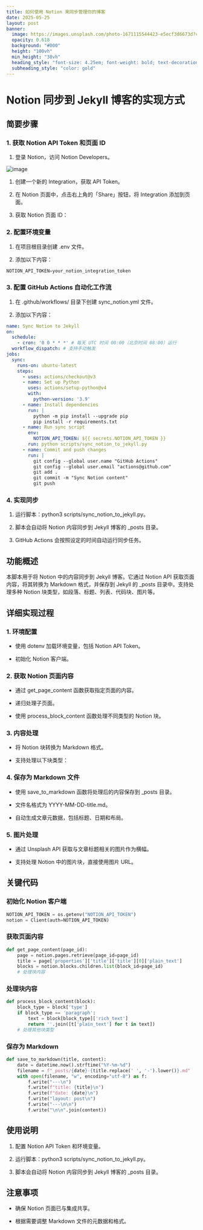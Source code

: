 ```yaml
---
title: 如何使用 Notion 来同步管理你的博客
date: 2025-05-25
layout: post
banner:
  image: https://images.unsplash.com/photo-1671115544423-e5ecf3d6673d?crop=entropy&cs=tinysrgb&fit=max&fm=jpg&ixid=M3w2OTIwMzJ8MHwxfHJhbmRvbXx8fHx8fHx8fDE3NDgxOTAyNjh8&ixlib=rb-4.1.0&q=80&w=1080
  opacity: 0.618
  background: "#000"
  height: "100vh"
  min_height: "38vh"
  heading_style: "font-size: 4.25em; font-weight: bold; text-decoration: underline"
  subheading_style: "color: gold"
---
```


# Notion 同步到 Jekyll 博客的实现方式

## 简要步骤

### 1. 获取 Notion API Token 和页面 ID

1. 登录 Notion，访问 Notion Developers。

![image](https://prod-files-secure.s3.us-west-2.amazonaws.com/a7a0cc5a-89b9-4cda-8686-1fba0ca52f40/d19c1afe-dea5-4312-9333-786b0ba83054/image.png?X-Amz-Algorithm=AWS4-HMAC-SHA256&X-Amz-Content-Sha256=UNSIGNED-PAYLOAD&X-Amz-Credential=ASIAZI2LB466ZVWQ2F2F%2F20250525%2Fus-west-2%2Fs3%2Faws4_request&X-Amz-Date=20250525T162427Z&X-Amz-Expires=3600&X-Amz-Security-Token=IQoJb3JpZ2luX2VjEGgaCXVzLXdlc3QtMiJGMEQCIHXFdUgRMNYR9qZ1Ns7%2BXhKgfJTK66GQ%2BfJT3BSBlvEoAiA7wXwVCJH8aizaETKofRoTkCEEZVzH6riHIzYuTiiEfCr%2FAwgxEAAaDDYzNzQyMzE4MzgwNSIMltGQejl9rzeq1o9tKtwDUXtA5cdsW4c7q73akuCXItSrlMwzoi%2FeQGH5sqddJ26cjNwdpMJtnCtZrAE6lh2orIMPdXZB6VnZwJ7X0CJAVaXmL5oL27TOv6ZfL%2B9AddVXRr07dZde79RNsinil3XgB39D88ql9XAmBUd1nf0zKEcPiV8RgSBdBWOsVkoM6FFuekgkzZQSAn%2BH8Wvt%2BLo42Vg3b%2F%2B3lu92LI7ArzZ%2B3%2FCWqD427fbEMYq6R0VNmUkHvwsUNTAmU7Zk9cVRXrG3yZkkmY6vHRryxr%2BtAPw62SjoecyzlpZ%2FP32bl4rYXmvLxkRheo%2FUjM%2BhsjXp%2BVqzPV%2FTyR%2FklqWeD1MnrRNP77e9S0DCPFFmCWGtaAZtsovTas8wWSM1uRSA5auZRbFGGru25C06ceOh577WfAmpu40yHqE02fVL4S42%2FtCqJcKmCrYjj%2BDGdwbAxTVPR%2F56C9Tpl51MOmTvH1h80P0vrilj%2FT%2F%2BKG3IQR1j%2BDNBomEw89bdLE5IsJjtELrTy4hnZgNXN0p0u47g8%2FKXl1fZkjaiq1YnsaJlj1dRL4OJ7HXjqt8MKiviMBKynjrQzd4N%2FLIHpHr48eBXeapVn0HLIltmzUpMIRZsEs7JlZ0tNsIuG2mKm6Rk7o1t9dswrP%2FMwQY6pgFOlJsB9PladZlxx1MFuNa%2BjH0VaLq1FYIyXXjaS%2BZaHIuwhp5H0MpyG394DYkoUrR8pP33GOXxKGwxlmmSHt2c3xklCbr2%2Fte%2FxBZS0qoHVIZjhTwCEPFlXK%2FCYeOW1pE%2BoBtQijM7gz2JWTeFt87%2BoHxsFkb9x55czblTMzPZR%2BJQ4NXGrXQubO%2B2NZsYND8kTRvvYkJldMLjqLghPQbuGgrtdg7N&X-Amz-Signature=01190cebffd4ba331d8af1d707088ed55c172974514a1e9d210366ec1e389eb9&X-Amz-SignedHeaders=host&x-id=GetObject)

1. 创建一个新的 Integration，获取 API Token。

1. 在 Notion 页面中，点击右上角的「Share」按钮，将 Integration 添加到页面。

1. 获取 Notion 页面 ID：


### 2. 配置环境变量

1. 在项目根目录创建 .env 文件。

1. 添加以下内容：

```javascript
NOTION_API_TOKEN=your_notion_integration_token
```

### 3. 配置 GitHub Actions 自动化工作流

1. 在 .github/workflows/ 目录下创建 sync_notion.yml 文件。

1. 添加以下内容：

```yaml
name: Sync Notion to Jekyll
on:
  schedule:
    - cron: '0 0 * * *' # 每天 UTC 时间 00:00（北京时间 08:00）运行
  workflow_dispatch: # 支持手动触发
jobs:
  sync:
    runs-on: ubuntu-latest
    steps:
      - uses: actions/checkout@v3
      - name: Set up Python
        uses: actions/setup-python@v4
        with:
          python-version: '3.9'
      - name: Install dependencies
        run: |
          python -m pip install --upgrade pip
          pip install -r requirements.txt
      - name: Run sync script
        env:
          NOTION_API_TOKEN: ${{ secrets.NOTION_API_TOKEN }}
        run: python scripts/sync_notion_to_jekyll.py
      - name: Commit and push changes
        run: |
          git config --global user.name "GitHub Actions"
          git config --global user.email "actions@github.com"
          git add .
          git commit -m "Sync Notion content"
          git push
```

### 4. 实现同步

1. 运行脚本：python3 scripts/sync_notion_to_jekyll.py。

1. 脚本会自动将 Notion 内容同步到 Jekyll 博客的 _posts 目录。

1. GitHub Actions 会按照设定的时间自动运行同步任务。

## 功能概述

本脚本用于将 Notion 中的内容同步到 Jekyll 博客。它通过 Notion API 获取页面内容，将其转换为 Markdown 格式，并保存到 Jekyll 的 _posts 目录中。支持处理多种 Notion 块类型，如段落、标题、列表、代码块、图片等。

## 详细实现过程

### 1. 环境配置

- 使用 dotenv 加载环境变量，包括 Notion API Token。

- 初始化 Notion 客户端。

### 2. 获取 Notion 页面内容

- 通过 get_page_content 函数获取指定页面的内容。

- 递归处理子页面。

- 使用 process_block_content 函数处理不同类型的 Notion 块。

### 3. 内容处理

- 将 Notion 块转换为 Markdown 格式。

- 支持处理以下块类型：


### 4. 保存为 Markdown 文件

- 使用 save_to_markdown 函数将处理后的内容保存到 _posts 目录。

- 文件名格式为 YYYY-MM-DD-title.md。

- 自动生成文章元数据，包括标题、日期和布局。

### 5. 图片处理

- 通过 Unsplash API 获取与文章标题相关的图片作为横幅。

- 支持处理 Notion 中的图片块，直接使用图片 URL。

## 关键代码

### 初始化 Notion 客户端

```python
NOTION_API_TOKEN = os.getenv("NOTION_API_TOKEN")
notion = Client(auth=NOTION_API_TOKEN)
```

### 获取页面内容

```python
def get_page_content(page_id):
    page = notion.pages.retrieve(page_id=page_id)
    title = page['properties']['title']['title'][0]['plain_text']
    blocks = notion.blocks.children.list(block_id=page_id)
    # 处理块内容
```

### 处理块内容

```python
def process_block_content(block):
    block_type = block['type']
    if block_type == 'paragraph':
        text = block[block_type]['rich_text']
        return ''.join([t['plain_text'] for t in text])
    # 处理其他块类型
```

### 保存为 Markdown

```python
def save_to_markdown(title, content):
    date = datetime.now().strftime("%Y-%m-%d")
    filename = f"_posts/{date}-{title.replace(' ', '-').lower()}.md"
    with open(filename, "w", encoding="utf-8") as f:
        f.write("---\n")
        f.write(f"title: {title}\n")
        f.write(f"date: {date}\n")
        f.write("layout: post\n")
        f.write("---\n\n")
        f.write("\n\n".join(content))
```

## 使用说明

1. 配置 Notion API Token 和环境变量。

1. 运行脚本：python3 scripts/sync_notion_to_jekyll.py。

1. 脚本会自动将 Notion 内容同步到 Jekyll 博客的 _posts 目录。

## 注意事项

- 确保 Notion 页面已与集成共享。

- 根据需要调整 Markdown 文件的元数据和格式。